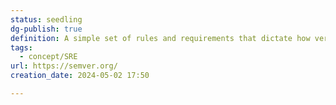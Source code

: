 ```yaml
---
status: seedling
dg-publish: true
definition: A simple set of rules and requirements that dictate how version numbers are assigned and incremented.
tags:
  - concept/SRE
url: https://semver.org/
creation_date: 2024-05-02 17:50

---
```

